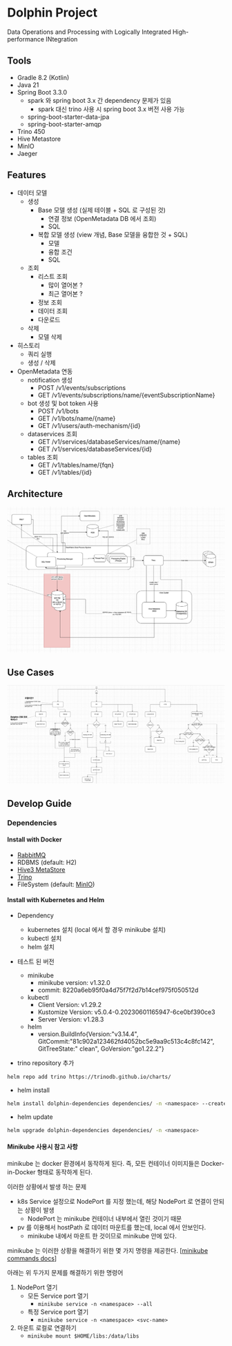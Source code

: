 # Dolphin Project

Data Operations and Processing with Logically Integrated High-performance INtegration

## Tools

- Gradle 8.2 (Kotlin)
- Java 21
- Spring Boot 3.3.0
    - spark 와 spring boot 3.x 간 dependency 문제가 있음
        - spark 대신 trino 사용 시 spring boot 3.x 버전 사용 가능
    - spring-boot-starter-data-jpa
    - spring-boot-starter-amqp
- Trino 450
- Hive Metastore
- MinIO
- Jaeger

## Features

- 데이터 모델
    - 생성
        - Base 모델 생성 (실제 테이블 + SQL 로 구성된 것)
            - 연결 정보 (OpenMetadata DB 에서 조회)
            - SQL
        - 복합 모델 생성 (view 개념, Base 모델을 융합한 것 + SQL)
            - 모델
            - 융합 조건
            - SQL
    - 조회
        - 리스트 조회
            - 많이 열어본 ?
            - 최근 열어본 ?
        - 정보 조회
        - 데이터 조회
        - 다운로드
    - 삭제
        - 모델 삭제
- 히스토리
    - 쿼리 실행
    - 생성 / 삭제
- OpenMetadata 연동
    - notification 생성
        - POST /v1/events/subscriptions
        - GET /v1/events/subscriptions/name/{eventSubscriptionName}
    - bot 생성 및 bot token 사용
        - POST /v1/bots
        - GET /v1/bots/name/{name}
        - GET /v1/users/auth-mechanism/{id}
    - dataservices 조회
        - GET /v1/services/databaseServices/name/{name}
        - GET /v1/services/databaseServices/{id}
    - tables 조회
        - GET /v1/tables/name/{fqn}
        - GET /v1/tables/{id}

## Architecture

![use case](./docs/imgs/Architecture.png)

## Use Cases

![use case](./docs/imgs/Dolphin_UseCase.png)

## Develop Guide

### Dependencies

#### Install with Docker

- [RabbitMQ](./docs/dependencies/RabbitMQ.md)
- RDBMS (default: H2)
- [Hive3 MetaStore](./docs/dependencies/Hive.md)
- [Trino](./docs/dependencies/Trino.md)
- FileSystem (default: [MinIO](./docs/dependencies/MinIO.md))

#### Install with Kubernetes and Helm

- Dependency
    - kubernetes 설치 (local 에서 할 경우 minikube 설치)
    - kubectl 설치
    - helm 설치
- 테스트 된 버전
    - minikube
        - minikube version: v1.32.0
        - commit: 8220a6eb95f0a4d75f7f2d7b14cef975f050512d
    - kubectl
        - Client Version: v1.29.2
        - Kustomize Version: v5.0.4-0.20230601165947-6ce0bf390ce3
        - Server Version: v1.28.3
    - helm
        - version.BuildInfo{Version:"v3.14.4", GitCommit:"81c902a123462fd4052bc5e9aa9c513c4c8fc142", GitTreeState:"
          clean", GoVersion:"go1.22.2"}

- trino repository 추가

```bash
helm repo add trino https://trinodb.github.io/charts/
```

- helm install

```bash
helm install dolphin-dependencies dependencies/ -n <namespace> --create-namespace 
```

- helm update

```bash
helm upgrade dolphin-dependencies dependencies/ -n <namespace>
```

#### Minikube 사용시 참고 사항

minikube 는 docker 환경에서 동작하게 된다. 즉, 모든 컨테이너 이미지들은 Docker-in-Docker 형태로 동작하게 된다.

이러한 상황에서 발생 하는 문제

- k8s Service 설정으로 NodePort 를 지정 했는데, 해당 NodePort 로 연결이 안되는 상황이 발생
    - NodePort 는 minikube 컨테이너 내부에서 열린 것이기 때문
- pv 를 이용해서 hostPath 로 데이터 마운트를 했는데, local 에서 안보인다.
    - minikube 내에서 마운트 한 것이므로 minikube 안에 있다.

minikube 는 이러한 상황을 해결하기 위한 몇 가지 명령을 제공한다. [[minikube commands docs](https://minikube.sigs.k8s.io/docs/commands/)]

아래는 위 두가지 문제를 해결하기 위한 명령어

1. NodePort 열기
    - 모든 Service port 열기
        - `minikube service -n <namespace> --all`
    - 특정 Service port 열기
        - `minikube service -n <namespace> <svc-name>`
2. 마운트 로컬로 연결하기
    - `minikube mount $HOME/libs:/data/libs`
